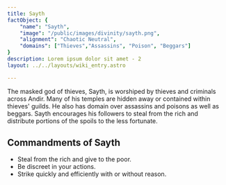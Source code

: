 ```yaml
---
title: Sayth
factObject: {
    "name": "Sayth",
    "image": "/public/images/divinity/sayth.png",
    "alignment": "Chaotic Neutral",
    "domains": ["Thieves","Assassins", "Poison", "Beggars"]
}
description: Lorem ipsum dolor sit amet - 2
layout: ../../layouts/wiki_entry.astro

---
```


The masked god of thieves, Sayth, is worshiped by thieves and criminals across Andir. Many of his temples are hidden away or contained within thieves' guilds. He also has domain over assassins and poisons as well as beggars. Sayth encourages his followers to steal from the rich and distribute portions of the spoils to the less fortunate.

## Commandments of Sayth 
* Steal from the rich and give to the poor.
* Be discreet in your actions.
* Strike quickly and efficiently with or without reason.
